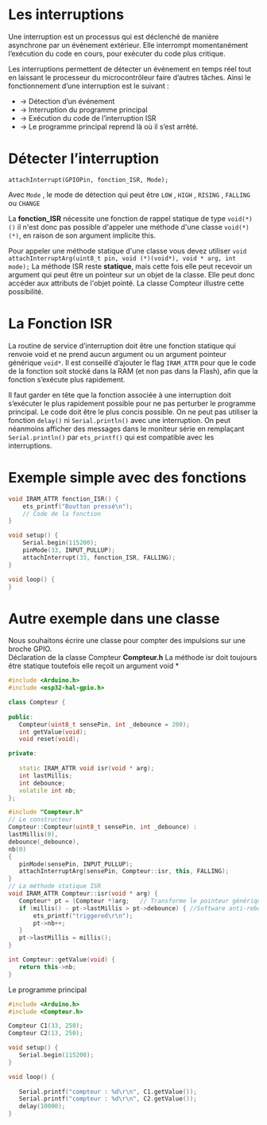 ﻿# Les interruptions 

Une interruption est un processus qui est déclenché de manière asynchrone par un événement extérieur. Elle interrompt momentanément l’exécution du code en cours, pour exécuter du code plus critique.

Les interruptions permettent de détecter un événement en temps réel tout en laissant le processeur du microcontrôleur faire d’autres tâches. Ainsi le fonctionnement d’une interruption est le suivant :

 - → Détection d’un événement
 - → Interruption du programme principal 
 - → Exécution du code de l’interruption ISR
 - → Le programme principal reprend là où il s’est arrêté.

# Détecter l’interruption 

`attachInterrupt(GPIOPin, fonction_ISR, Mode);`

Avec `Mode` , le mode de détection qui peut être `LOW` , `HIGH` , `RISING` , `FALLING` ou `CHANGE`

La **fonction_ISR** nécessite une fonction de rappel statique de type `void(*)()`
il n'est donc pas possible d'appeler une méthode d'une classe `void(*)(*)`, en raison de son argument implicite this.

Pour appeler une méthode statique d'une classe vous devez utiliser 
`void attachInterruptArg(uint8_t pin, void (*)(void*), void * arg, int mode);`
La méthode ISR reste **statique**,  mais cette fois elle peut recevoir un argument qui peut être un pointeur sur un objet de la classe. Elle peut donc accéder aux attributs de l'objet pointé. La classe Compteur  illustre cette possibilité. 

# La Fonction ISR
La routine de service d’interruption doit être une fonction statique qui renvoie void et ne prend aucun argument ou un argument pointeur générique `void*`. Il est conseillé d’ajouter le flag `IRAM_ATTR` pour que le code de la fonction soit stocké dans la RAM (et non pas dans la Flash), afin que la fonction s’exécute plus rapidement. 

Il faut garder en tête que la fonction associée à une interruption doit s’exécuter le plus rapidement possible pour ne pas perturber le programme principal. Le code doit être le plus concis possible. On ne peut pas utiliser la fonction `delay()` ni `Serial.println()` avec une interruption. On peut néanmoins afficher des messages dans le moniteur série en remplaçant `Serial.println()` par `ets_printf()` qui est compatible avec les interruptions.

# Exemple simple avec des fonctions
```cpp
void IRAM_ATTR fonction_ISR() {
    ets_printf("Boutton pressé\n");
    // Code de la fonction
}

void setup() {
    Serial.begin(115200);
    pinMode(33, INPUT_PULLUP);
    attachInterrupt(33, fonction_ISR, FALLING);
}

void loop() {
}
```
# Autre exemple  dans une classe
Nous souhaitons écrire une classe pour compter des impulsions sur une broche GPIO.  
Déclaration de la classe Compteur  **Compteur.h** 
La méthode isr doit toujours être statique toutefois elle reçoit un argument void * 
 ```cpp
 #include <Arduino.h>
#include <esp32-hal-gpio.h>

class Compteur {
    
public:
    Compteur(uint8_t sensePin, int _debounce = 200);
    int getValue(void);
    void reset(void);

private:
            
    static IRAM_ATTR void isr(void * arg);            
    int lastMillis;
    int debounce;
    volatile int nb;    
};
 ```

 ```cpp
 #include "Compteur.h"
// Le constructeur
Compteur::Compteur(uint8_t sensePin, int _debounce) :
lastMillis(0),
debounce(_debounce),        
nb(0)       
{ 
    pinMode(sensePin, INPUT_PULLUP);  
    attachInterruptArg(sensePin, Compteur::isr, this, FALLING);
}
// La méthode statique ISR 
void IRAM_ATTR Compteur::isr(void * arg) {
    Compteur* pt = (Compteur *)arg;   // Transforme le pointeur générique en pointeur sur Compteur
    if (millis() - pt->lastMillis > pt->debounce) { //Software anti-rebond
        ets_printf("triggered\r\n");
        pt->nb++;
    }
    pt->lastMillis = millis();
}

int Compteur::getValue(void) {
    return this->nb;
}
 ```
 Le programme principal
 ```cpp
 #include <Arduino.h>
#include <Compteur.h>

Compteur C1(33, 250);
Compteur C2(13, 250);

void setup() {
    Serial.begin(115200);   
}

void loop() {
    
    Serial.printf("compteur : %d\r\n", C1.getValue());
    Serial.printf("compteur : %d\r\n", C2.getValue());
    delay(10000);
}
 ```
 
